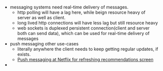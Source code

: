 - messaging systems need real-time delivery of messages. 
  - http polling will have a lag here, while beign resource heavy of server as well as client.
  - long lived http connections will have less lag but still resource heavy
  - web sockets is duplexed persistent connection(client and server both can send data), which can be used for real-time delivery of messages
- push messaging other use-cases
  - literally anywhere the client needs to keep getting regular updates, if exists.
  - [Push messaging at Netflix for refreshing recommendations screen](https://www.youtube.com/watch?v=6w6E_B55p0E)
- 